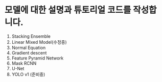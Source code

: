 # 모델에 대한 설명과 튜토리얼 코드를 작성합니다.

1. Stacking Ensemble
2. Linear Mixed Model(수정중)
3. Normal Equation
4. Gradient descent
5. Feature Pyramid Network
6. Mask RCNN
7. U-Net
8. YOLO v1 (준비중)
